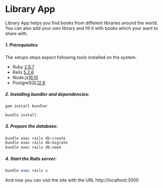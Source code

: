 # Library App

Library App helps you find books from different libraries around the world. You can also add your own library and fill it with books which your want to share with.

##### 1. Prerequisites

The setups steps expect following tools installed on the system.

- Ruby [2.6.7](https://www.ruby-lang.org/en/documentation/installation/)
- Rails [5.2.6](https://github.com/rails/rails/tree/v5.2.6)
- Node.js[16.10](https://nodejs.org/ru/download/releases/)
- PostgreSQL[12.8](https://www.postgresql.org/download/) 

##### 2. Installing bundler and dependencies:

```bash
gem install bundler
```

```bash
bundle install
```
##### 3. Prepare the database:

```bash
bundle exec rails db:create
bundle exec rails db:migrate
bundle exec rails db:seed
```
##### 4. Start the Rails server:

```ruby
bundle exec rails s
```

And now you can visit the site with the URL http://localhost:3000